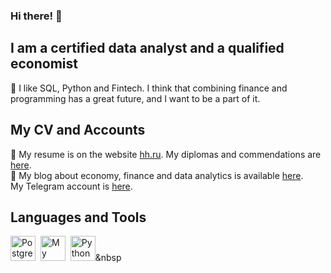 ### Hi there! 👋

## I am a certified data analyst and a qualified economist
💚 I like SQL, Python and Fintech. I think that combining finance and programming has a great future, and I want to be a part of it.

## My CV and Accounts
:page_facing_up: My resume is on the website [hh.ru](https://krasnodar.hh.ru/resume/130003eaff0bfcd9940039ed1f31397a6f4237). My diplomas and commendations are [here](https://drive.google.com/drive/folders/1Q1gyNSClVSQxuSWXPRCApyHxRt-_6TL4?usp=sharing).  
:pencil: My blog about economy, finance and data analytics is available [here](https://dzen.ru/financier_and_data_analyst).  
My Telegram account is [here](https://t.me/mher_dallakyan). 

## Languages and Tools
<img src="https://cdn.jsdelivr.net/gh/devicons/devicon/icons/postgresql/postgresql-original.svg" title="PostgreSQL" width="40" height="40"/>&nbsp; <img src="https://cdn.jsdelivr.net/gh/devicons/devicon/icons/mysql/mysql-original.svg" title="My SQL" width="40" height="40"/>&nbsp; <img src="https://cdn.jsdelivr.net/gh/devicons/devicon/icons/python/python-original.svg" title="Python" width="40" height="40"/>&nbsp
